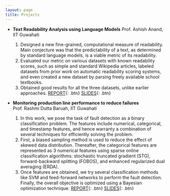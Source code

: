 ```yaml
---
layout: page
title: Projects
---
```


- **Text Readability Analysis using Language Models**
	Prof. Ashish Anand, IIT Guwahati
	1. Designed a new fine-grained, computational measure of readability. Main conjecture was that the predictability of a text, as determined by standard language models, is a viable metric of its readability.
    2. Evaluated our metric on various datasets with known readability scores, such as simple and standard Wikipedia articles, labeled datasets from prior work on automatic readability scoring systems, and even created a new dataset by parsing freely available school textbooks.
    3. Obtained good results for all the three datasets, unlike earlier approaches.
	[REPORT](https://mrinaltak.github.io/project/Megamind/report.pdf){: .btn}
	[SLIDES](https://mrinaltak.github.io/project/Megamind/slides.pdf){: .btn}


- **Monitoring production line performance to reduce failures**  
	Prof. Rashmi Dutta Baruah, IIT Guwahati
	1. In this work, we pose the task of fault detection as a binary classification problem. The features include numerical, categorical, and timestamp features, and hence warranty a combination of several techniques for efficiently solving the problem.
    2. First, a biased sampling method is used to reduce the effect of skewed data distribution. Thereafter, the categorical features are represented as 3 numerical features using sparse online classification algorithms: stochastic truncated gradient (STG), forward-backward splitting (FOBOS), and enhanced regularized dual averaging (ERDA).
    3. Once features are obtained, we try several classification methods like SVM and feed-forward networks to perform the fault detection. Finally, the overall objective is optimized using a Bayesian optimization technique.
	[REPORT](https://mrinaltak.github.io/project/Bosch/report.pdf){: .btn}
	[SLIDES](https://mrinaltak.github.io/project/Bosch/slides.pdf){: .btn}
<br /> 


